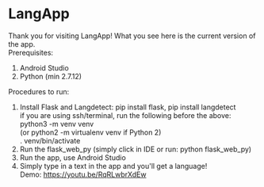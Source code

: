 # LangApp
Thank you for visiting LangApp!
What you see here is the current version of the app.  
Prerequisites:
1. Android Studio
2. Python (min 2.7.12)

Procedures to run:
1. Install Flask and Langdetect: pip install flask, pip install langdetect  
   if you are using ssh/terminal, run the following before the above:  
   python3 -m venv venv  
   (or python2 -m virtualenv venv if Python 2)  
   . venv/bin/activate  
2. Run the flask_web_py (simply click in IDE or run: python flask_web_py)
3. Run the app, use Android Studio
4. Simply type in a text in the app and you'll get a language!  
Demo: https://youtu.be/RqRLwbrXdEw
